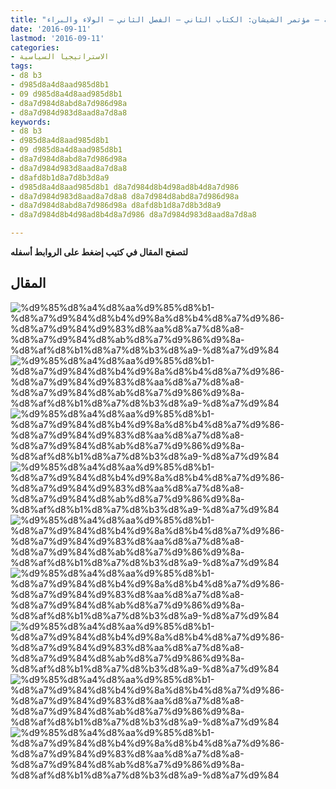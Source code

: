 ```yaml
---
title: "دراسة المفهومات الثورية للسنة – مؤتمر الشيشان: الكتاب الثاني – الفصل الثاني – الولاء والبراء"
date: '2016-09-11'
lastmod: '2016-09-11'
categories:
- الاستراتيجيا السياسية
tags:
- d8 b3
- d985d8a4d8aad985d8b1
- 09 d985d8a4d8aad985d8b1
- d8a7d984d8abd8a7d986d98a
- d8a7d984d983d8aad8a7d8a8
keywords:
- d8 b3
- d985d8a4d8aad985d8b1
- 09 d985d8a4d8aad985d8b1
- d8a7d984d8abd8a7d986d98a
- d8a7d984d983d8aad8a7d8a8
- d8afd8b1d8a7d8b3d8a9
- d985d8a4d8aad985d8b1 d8a7d984d8b4d98ad8b4d8a7d986
- d8a7d984d983d8aad8a7d8a8 d8a7d984d8abd8a7d986d98a
- d8a7d984d8abd8a7d986d98a d8afd8b1d8a7d8b3d8a9
- d8a7d984d8b4d98ad8b4d8a7d986 d8a7d984d983d8aad8a7d8a8

---
```

**لتصفح المقال في كتيب إضغط على الروابط أسفله**

## المقال

![%d9%85%d8%a4%d8%aa%d9%85%d8%b1-%d8%a7%d9%84%d8%b4%d9%8a%d8%b4%d8%a7%d9%86-%d8%a7%d9%84%d9%83%d8%aa%d8%a7%d8%a8-%d8%a7%d9%84%d8%ab%d8%a7%d9%86%d9%8a-%d8%af%d8%b1%d8%a7%d8%b3%d8%a9-%d8%a7%d9%84](https://abouyaarebmarzouki.wordpress.com/wp-content/uploads/2016/09/d985d8a4d8aad985d8b1-d8a7d984d8b4d98ad8b4d8a7d986-d8a7d984d983d8aad8a7d8a8-d8a7d984d8abd8a7d986d98a-d8afd8b1d8a7d8b3d8a9-d8a7d9844.png?w=648) ![%d9%85%d8%a4%d8%aa%d9%85%d8%b1-%d8%a7%d9%84%d8%b4%d9%8a%d8%b4%d8%a7%d9%86-%d8%a7%d9%84%d9%83%d8%aa%d8%a7%d8%a8-%d8%a7%d9%84%d8%ab%d8%a7%d9%86%d9%8a-%d8%af%d8%b1%d8%a7%d8%b3%d8%a9-%d8%a7%d9%84](https://abouyaarebmarzouki.wordpress.com/wp-content/uploads/2016/09/d985d8a4d8aad985d8b1-d8a7d984d8b4d98ad8b4d8a7d986-d8a7d984d983d8aad8a7d8a8-d8a7d984d8abd8a7d986d98a-d8afd8b1d8a7d8b3d8a9-d8a7d9845.png?w=648) ![%d9%85%d8%a4%d8%aa%d9%85%d8%b1-%d8%a7%d9%84%d8%b4%d9%8a%d8%b4%d8%a7%d9%86-%d8%a7%d9%84%d9%83%d8%aa%d8%a7%d8%a8-%d8%a7%d9%84%d8%ab%d8%a7%d9%86%d9%8a-%d8%af%d8%b1%d8%a7%d8%b3%d8%a9-%d8%a7%d9%84](https://abouyaarebmarzouki.wordpress.com/wp-content/uploads/2016/09/d985d8a4d8aad985d8b1-d8a7d984d8b4d98ad8b4d8a7d986-d8a7d984d983d8aad8a7d8a8-d8a7d984d8abd8a7d986d98a-d8afd8b1d8a7d8b3d8a9-d8a7d9846.png?w=648) ![%d9%85%d8%a4%d8%aa%d9%85%d8%b1-%d8%a7%d9%84%d8%b4%d9%8a%d8%b4%d8%a7%d9%86-%d8%a7%d9%84%d9%83%d8%aa%d8%a7%d8%a8-%d8%a7%d9%84%d8%ab%d8%a7%d9%86%d9%8a-%d8%af%d8%b1%d8%a7%d8%b3%d8%a9-%d8%a7%d9%84](https://abouyaarebmarzouki.wordpress.com/wp-content/uploads/2016/09/d985d8a4d8aad985d8b1-d8a7d984d8b4d98ad8b4d8a7d986-d8a7d984d983d8aad8a7d8a8-d8a7d984d8abd8a7d986d98a-d8afd8b1d8a7d8b3d8a9-d8a7d9847.png?w=648) ![%d9%85%d8%a4%d8%aa%d9%85%d8%b1-%d8%a7%d9%84%d8%b4%d9%8a%d8%b4%d8%a7%d9%86-%d8%a7%d9%84%d9%83%d8%aa%d8%a7%d8%a8-%d8%a7%d9%84%d8%ab%d8%a7%d9%86%d9%8a-%d8%af%d8%b1%d8%a7%d8%b3%d8%a9-%d8%a7%d9%84](https://abouyaarebmarzouki.wordpress.com/wp-content/uploads/2016/09/d985d8a4d8aad985d8b1-d8a7d984d8b4d98ad8b4d8a7d986-d8a7d984d983d8aad8a7d8a8-d8a7d984d8abd8a7d986d98a-d8afd8b1d8a7d8b3d8a9-d8a7d9848.png?w=648) ![%d9%85%d8%a4%d8%aa%d9%85%d8%b1-%d8%a7%d9%84%d8%b4%d9%8a%d8%b4%d8%a7%d9%86-%d8%a7%d9%84%d9%83%d8%aa%d8%a7%d8%a8-%d8%a7%d9%84%d8%ab%d8%a7%d9%86%d9%8a-%d8%af%d8%b1%d8%a7%d8%b3%d8%a9-%d8%a7%d9%84](https://abouyaarebmarzouki.wordpress.com/wp-content/uploads/2016/09/d985d8a4d8aad985d8b1-d8a7d984d8b4d98ad8b4d8a7d986-d8a7d984d983d8aad8a7d8a8-d8a7d984d8abd8a7d986d98a-d8afd8b1d8a7d8b3d8a9-d8a7d9849.png?w=648) ![%d9%85%d8%a4%d8%aa%d9%85%d8%b1-%d8%a7%d9%84%d8%b4%d9%8a%d8%b4%d8%a7%d9%86-%d8%a7%d9%84%d9%83%d8%aa%d8%a7%d8%a8-%d8%a7%d9%84%d8%ab%d8%a7%d9%86%d9%8a-%d8%af%d8%b1%d8%a7%d8%b3%d8%a9-%d8%a7%d9%84](https://abouyaarebmarzouki.wordpress.com/wp-content/uploads/2016/09/d985d8a4d8aad985d8b1-d8a7d984d8b4d98ad8b4d8a7d986-d8a7d984d983d8aad8a7d8a8-d8a7d984d8abd8a7d986d98a-d8afd8b1d8a7d8b3d8a9-d8a7d98410.png?w=648) ![%d9%85%d8%a4%d8%aa%d9%85%d8%b1-%d8%a7%d9%84%d8%b4%d9%8a%d8%b4%d8%a7%d9%86-%d8%a7%d9%84%d9%83%d8%aa%d8%a7%d8%a8-%d8%a7%d9%84%d8%ab%d8%a7%d9%86%d9%8a-%d8%af%d8%b1%d8%a7%d8%b3%d8%a9-%d8%a7%d9%84](https://abouyaarebmarzouki.wordpress.com/wp-content/uploads/2016/09/d985d8a4d8aad985d8b1-d8a7d984d8b4d98ad8b4d8a7d986-d8a7d984d983d8aad8a7d8a8-d8a7d984d8abd8a7d986d98a-d8afd8b1d8a7d8b3d8a9-d8a7d98411.png?w=648) ![%d9%85%d8%a4%d8%aa%d9%85%d8%b1-%d8%a7%d9%84%d8%b4%d9%8a%d8%b4%d8%a7%d9%86-%d8%a7%d9%84%d9%83%d8%aa%d8%a7%d8%a8-%d8%a7%d9%84%d8%ab%d8%a7%d9%86%d9%8a-%d8%af%d8%b1%d8%a7%d8%b3%d8%a9-%d8%a7%d9%84](https://abouyaarebmarzouki.wordpress.com/wp-content/uploads/2016/09/d985d8a4d8aad985d8b1-d8a7d984d8b4d98ad8b4d8a7d986-d8a7d984d983d8aad8a7d8a8-d8a7d984d8abd8a7d986d98a-d8afd8b1d8a7d8b3d8a9-d8a7d98412.png?w=648)

###